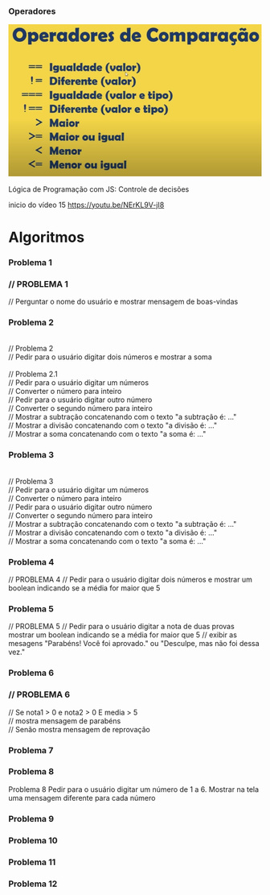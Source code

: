 
### Operadores
![](https://github.com/HeberSilverio/Projeto-JavaScript/blob/main/1-Basico/operadores-comparacao.JPG)


Lógica de Programação com JS: Controle de decisões

inicio do vídeo 15
https://youtu.be/NErKL9V-jI8


# Algoritmos

### Problema 1
   <h3>// PROBLEMA 1</h3>
   <p>
      // Perguntar o nome do usuário e mostrar mensagem de boas-vindas
   </p>

### Problema 2
   <br>// Problema 2
   <br>// Pedir para o usuário digitar dois números e mostrar a soma
   <br>
   <br>// Problema 2.1
   <br>// Pedir para o usuário digitar um números 
   <br>// Converter o número para inteiro
   <br>// Pedir para o usuário digitar outro número
   <br>// Converter o segundo número para inteiro
   <br>// Mostrar a subtração concatenando com o texto "a subtração é: ..."
   <br>// Mostrar a divisão concatenando com o texto "a divisão é: ..."
   <br>// Mostrar a soma concatenando com o texto "a soma é: ..."

### Problema 3
   <br>// Problema 3
   <br>// Pedir para o usuário digitar um números 
   <br>// Converter o número para inteiro
   <br>// Pedir para o usuário digitar outro número
   <br>// Converter o segundo número para inteiro
   <br>// Mostrar a subtração concatenando com o texto "a subtração é: ..."
   <br>// Mostrar a divisão concatenando com o texto "a divisão é: ..."
   <br>// Mostrar a soma concatenando com o texto "a soma é: ..."
   
### Problema 4
// PROBLEMA 4
// Pedir para o usuário digitar dois números e mostrar um boolean indicando se a média for maior que 5

### Problema 5
// PROBLEMA 5
// Pedir para o usuário digitar a nota de duas provas mostrar um boolean indicando se a média for maior que 5
// exibir as mesagens "Parabéns! Você foi aprovado." ou "Desculpe, mas não foi dessa vez."

### Problema 6
   <h3>// PROBLEMA 6</h3>
   <p>
      // Se nota1 > 0 e nota2 > 0 E media > 5<br>
      // mostra mensagem de parabéns<br>
      // Senão mostra mensagem de reprovação
   </p>

### Problema 7


### Problema 8
   Problema 8
   Pedir para o usuário digitar um número de 1 a 6. 
   Mostrar na tela uma mensagem diferente para cada número

### Problema 9
### Problema 10
### Problema 11
### Problema 12